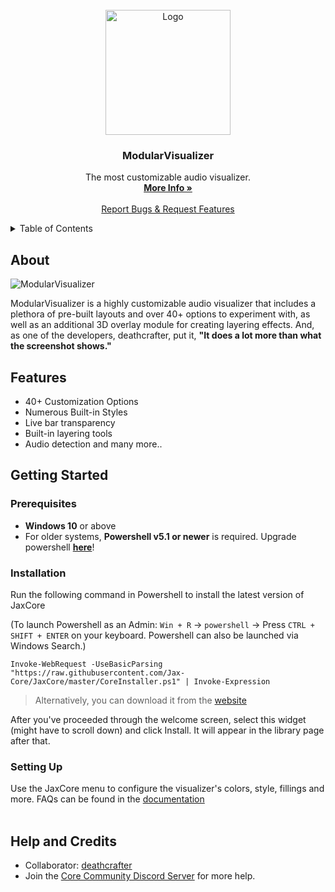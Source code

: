 
<br />
<div align="center">
  <a href="https://github.com/Jax-Core/ModularVisualizer">
    <img src="https://i.imgur.com/S7Puypy.png" alt="Logo" width="200" height="200">
  </a>

<h3 align="center">ModularVisualizer</h3>

  <p align="center">
    The most customizable audio visualizer.
    <br />
    <a href="https://www.deviantart.com/jaxoriginals/art/ModularVisualizer-Visualizer-of-your-own-903806619"><strong>More Info »</strong></a>
    <br />
    <br />
    <a href="https://discord.gg/JmgehPSDD6">Report Bugs & Request Features </a>
  </p>
</div>


<!-- TABLE OF CONTENTS -->
<details>
  <summary>Table of Contents</summary>
  <ol>
    <li>
      <a href="#about">About</a>
    </li>
    <li>
      <a href="#Features">Features</a>
    </li>
    <li>
      <a href="#getting-started">Getting Started</a>
      <ul>
        <li><a href="#prerequisites">Prerequisites</a></li>
        <li><a href="#installation">Installation</a></li>
        <li><a href="#customization">Customization</a></li>
      </ul>
    </li>

 <li>
      <a href="#help-and-credits">Help and Credits</a>
    </li>
  </ol>
</details>


## About

![ModularVisualizer](https://images-wixmp-ed30a86b8c4ca887773594c2.wixmp.com/i/97bfd084-7ef0-496f-a835-3c41f482d38c/dey3pnf-5643d171-5aff-47a5-990a-1aa0ffb920dc.png)

ModularVisualizer is a highly customizable audio visualizer that includes a plethora of pre-built layouts and over 40+ options to experiment with, as well as an additional 3D overlay module for creating layering effects. And, as one of the developers, deathcrafter, put it, **"It does a lot more than what the screenshot shows."**

## Features

* 40+ Customization Options
* Numerous Built-in Styles
* Live bar transparency
* Built-in layering tools 
* Audio detection and many more..



## Getting Started

### Prerequisites
- **Windows 10** or above
- For older systems, **Powershell v5.1 or newer** is required. Upgrade powershell **[here](https://docs.microsoft.com/en-us/powershell/scripting/windows-powershell/install/installing-windows-powershell?view=powershell-7.2#upgrading-existing-windows-powershell)**!

### Installation 
Run the following command in Powershell to install the latest version of JaxCore 

(To launch Powershell as an Admin: `Win + R` -> `powershell` -> Press `CTRL + SHIFT + ENTER` on your keyboard. Powershell can also be launched via Windows Search.)

```
Invoke-WebRequest -UseBasicParsing "https://raw.githubusercontent.com/Jax-Core/JaxCore/master/CoreInstaller.ps1" | Invoke-Expression
```

> Alternatively, you can download it from the [website](https://jax-core.github.io/)

After you've proceeded through the welcome screen, select this widget (might have to scroll down) and click Install. It will appear in the library page after that.

### Setting Up
Use the JaxCore menu to configure the visualizer's colors, style, fillings and more.
FAQs can be found in the [documentation](https://jaxcore.gitbook.io/core/widgets/modularvisualizer)
<br>
<br>


## Help and Credits
- Collaborator: [deathcrafter](https://github.com/deathcrafter)
- Join the [Core Community Discord Server](https://discord.gg/JmgehPSDD6) for more help.
